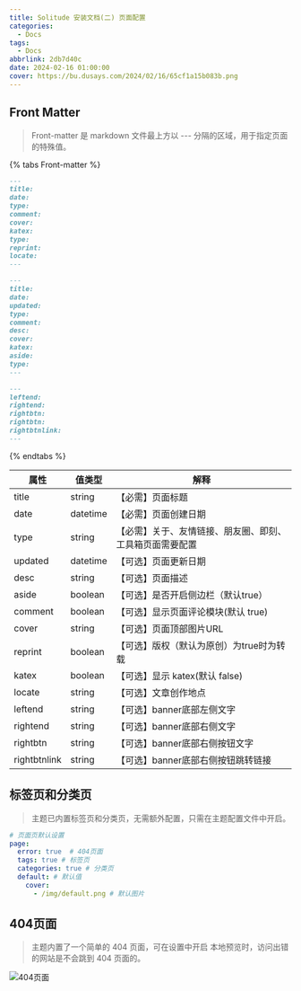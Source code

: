 ```yaml
---
title: Solitude 安装文档(二) 页面配置
categories:
  - Docs
tags:
  - Docs
abbrlink: 2db7d40c
date: 2024-02-16 01:00:00
cover: https://bu.dusays.com/2024/02/16/65cf1a15b083b.png
---
```


## Front Matter

> Front-matter 是 markdown 文件最上方以 --- 分隔的区域，用于指定页面的特殊值。

{% tabs Front-matter %}

<!-- tab Post Front Matter -->

```markdown
---
title:
date:
type:
comment:
cover:
katex:
type:
reprint:
locate:
---
```

<!-- endtab -->

<!-- tab Page Front Matter -->

```markdown
---
title:
date:
updated:
type:
comment:
desc:
cover:
katex:
aside:
type:
---
```

<!-- endtab -->

<!-- tab 即刻、工具箱、我的装备、豆瓣页（音乐、图书、游戏）-->

```markdown
---
leftend:
rightend:
rightbtn:
rightbtn:
rightbtnlink:
---
```

<!-- endtab -->

{% endtabs %}

| 属性           | 值类型      | 解释                           |
|--------------|----------|------------------------------|
| title        | string   | 【必需】页面标题                     |
| date         | datetime | 【必需】页面创建日期                   |
| type         | string   | 【必需】关于、友情链接、朋友圈、即刻、工具箱页面需要配置 |
| updated      | datetime | 【可选】页面更新日期                   |
| desc         | string   | 【可选】页面描述                     |
| aside        | boolean  | 【可选】是否开启侧边栏（默认true）          |
| comment      | boolean  | 【可选】显示页面评论模块(默认 true)        |
| cover        | string   | 【可选】页面顶部图片URL                |
| reprint      | boolean  | 【可选】版权（默认为原创）为true时为转载       |
| katex        | boolean  | 【可选】显示 katex(默认 false)       |
| locate       | string   | 【可选】文章创作地点                   |
| leftend      | string   | 【可选】banner底部左侧文字             |
| rightend     | string   | 【可选】banner底部右侧文字             |
| rightbtn     | string   | 【可选】banner底部右侧按钮文字           |
| rightbtnlink | string   | 【可选】banner底部右侧按钮跳转链接         |

## 标签页和分类页

> 主题已内置标签页和分类页，无需额外配置，只需在主题配置文件中开启。

```yaml
# 页面页默认设置
page:
  error: true  # 404页面
  tags: true # 标签页
  categories: true # 分类页
  default: # 默认值
    cover: 
      - /img/default.png # 默认图片
```

## 404页面

> 主题内置了一个简单的 404 页面，可在设置中开启 本地预览时，访问出错的网站是不会跳到 404 页面的。

![404页面](https://bu.dusays.com/2023/11/01/6541bb4fd9f9a.png)

